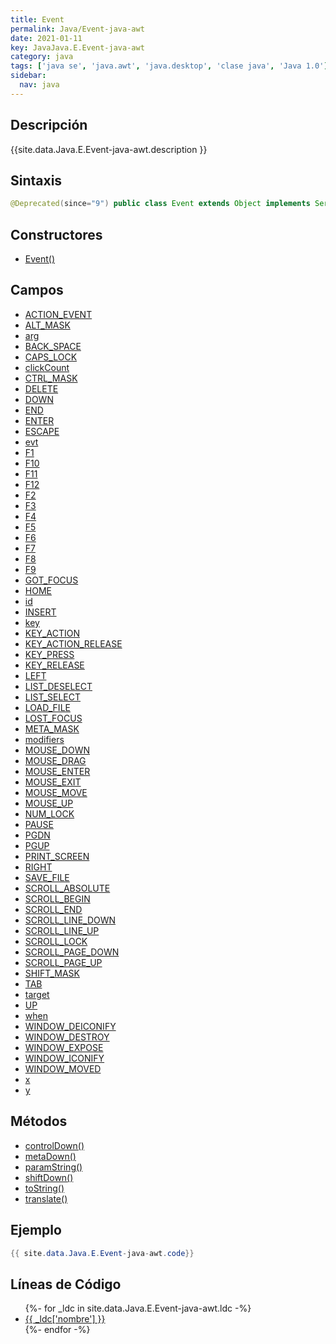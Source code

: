 ```yaml
---
title: Event
permalink: Java/Event-java-awt
date: 2021-01-11
key: JavaJava.E.Event-java-awt
category: java
tags: ['java se', 'java.awt', 'java.desktop', 'clase java', 'Java 1.0']
sidebar: 
  nav: java
---
```


## Descripción
{{site.data.Java.E.Event-java-awt.description }}

## Sintaxis
~~~java
@Deprecated(since="9") public class Event extends Object implements Serializable
~~~

## Constructores
* [Event()](/Java/Event-java-awt/Event/)

## Campos
* [ACTION_EVENT](/Java/Event-java-awt/ACTION_EVENT)
* [ALT_MASK](/Java/Event-java-awt/ALT_MASK)
* [arg](/Java/Event-java-awt/arg)
* [BACK_SPACE](/Java/Event-java-awt/BACK_SPACE)
* [CAPS_LOCK](/Java/Event-java-awt/CAPS_LOCK)
* [clickCount](/Java/Event-java-awt/clickCount)
* [CTRL_MASK](/Java/Event-java-awt/CTRL_MASK)
* [DELETE](/Java/Event-java-awt/DELETE)
* [DOWN](/Java/Event-java-awt/DOWN)
* [END](/Java/Event-java-awt/END)
* [ENTER](/Java/Event-java-awt/ENTER)
* [ESCAPE](/Java/Event-java-awt/ESCAPE)
* [evt](/Java/Event-java-awt/evt)
* [F1](/Java/Event-java-awt/F1)
* [F10](/Java/Event-java-awt/F10)
* [F11](/Java/Event-java-awt/F11)
* [F12](/Java/Event-java-awt/F12)
* [F2](/Java/Event-java-awt/F2)
* [F3](/Java/Event-java-awt/F3)
* [F4](/Java/Event-java-awt/F4)
* [F5](/Java/Event-java-awt/F5)
* [F6](/Java/Event-java-awt/F6)
* [F7](/Java/Event-java-awt/F7)
* [F8](/Java/Event-java-awt/F8)
* [F9](/Java/Event-java-awt/F9)
* [GOT_FOCUS](/Java/Event-java-awt/GOT_FOCUS)
* [HOME](/Java/Event-java-awt/HOME)
* [id](/Java/Event-java-awt/id)
* [INSERT](/Java/Event-java-awt/INSERT)
* [key](/Java/Event-java-awt/key)
* [KEY_ACTION](/Java/Event-java-awt/KEY_ACTION)
* [KEY_ACTION_RELEASE](/Java/Event-java-awt/KEY_ACTION_RELEASE)
* [KEY_PRESS](/Java/Event-java-awt/KEY_PRESS)
* [KEY_RELEASE](/Java/Event-java-awt/KEY_RELEASE)
* [LEFT](/Java/Event-java-awt/LEFT)
* [LIST_DESELECT](/Java/Event-java-awt/LIST_DESELECT)
* [LIST_SELECT](/Java/Event-java-awt/LIST_SELECT)
* [LOAD_FILE](/Java/Event-java-awt/LOAD_FILE)
* [LOST_FOCUS](/Java/Event-java-awt/LOST_FOCUS)
* [META_MASK](/Java/Event-java-awt/META_MASK)
* [modifiers](/Java/Event-java-awt/modifiers)
* [MOUSE_DOWN](/Java/Event-java-awt/MOUSE_DOWN)
* [MOUSE_DRAG](/Java/Event-java-awt/MOUSE_DRAG)
* [MOUSE_ENTER](/Java/Event-java-awt/MOUSE_ENTER)
* [MOUSE_EXIT](/Java/Event-java-awt/MOUSE_EXIT)
* [MOUSE_MOVE](/Java/Event-java-awt/MOUSE_MOVE)
* [MOUSE_UP](/Java/Event-java-awt/MOUSE_UP)
* [NUM_LOCK](/Java/Event-java-awt/NUM_LOCK)
* [PAUSE](/Java/Event-java-awt/PAUSE)
* [PGDN](/Java/Event-java-awt/PGDN)
* [PGUP](/Java/Event-java-awt/PGUP)
* [PRINT_SCREEN](/Java/Event-java-awt/PRINT_SCREEN)
* [RIGHT](/Java/Event-java-awt/RIGHT)
* [SAVE_FILE](/Java/Event-java-awt/SAVE_FILE)
* [SCROLL_ABSOLUTE](/Java/Event-java-awt/SCROLL_ABSOLUTE)
* [SCROLL_BEGIN](/Java/Event-java-awt/SCROLL_BEGIN)
* [SCROLL_END](/Java/Event-java-awt/SCROLL_END)
* [SCROLL_LINE_DOWN](/Java/Event-java-awt/SCROLL_LINE_DOWN)
* [SCROLL_LINE_UP](/Java/Event-java-awt/SCROLL_LINE_UP)
* [SCROLL_LOCK](/Java/Event-java-awt/SCROLL_LOCK)
* [SCROLL_PAGE_DOWN](/Java/Event-java-awt/SCROLL_PAGE_DOWN)
* [SCROLL_PAGE_UP](/Java/Event-java-awt/SCROLL_PAGE_UP)
* [SHIFT_MASK](/Java/Event-java-awt/SHIFT_MASK)
* [TAB](/Java/Event-java-awt/TAB)
* [target](/Java/Event-java-awt/target)
* [UP](/Java/Event-java-awt/UP)
* [when](/Java/Event-java-awt/when)
* [WINDOW_DEICONIFY](/Java/Event-java-awt/WINDOW_DEICONIFY)
* [WINDOW_DESTROY](/Java/Event-java-awt/WINDOW_DESTROY)
* [WINDOW_EXPOSE](/Java/Event-java-awt/WINDOW_EXPOSE)
* [WINDOW_ICONIFY](/Java/Event-java-awt/WINDOW_ICONIFY)
* [WINDOW_MOVED](/Java/Event-java-awt/WINDOW_MOVED)
* [x](/Java/Event-java-awt/x)
* [y](/Java/Event-java-awt/y)

## Métodos
* [controlDown()](/Java/Event-java-awt/controlDown)
* [metaDown()](/Java/Event-java-awt/metaDown)
* [paramString()](/Java/Event-java-awt/paramString)
* [shiftDown()](/Java/Event-java-awt/shiftDown)
* [toString()](/Java/Event-java-awt/toString)
* [translate()](/Java/Event-java-awt/translate)

## Ejemplo
~~~java
{{ site.data.Java.E.Event-java-awt.code}}
~~~

## Líneas de Código
<ul>
{%- for _ldc in site.data.Java.E.Event-java-awt.ldc -%}
   <li>
       <a href="{{_ldc['url'] }}">{{ _ldc['nombre'] }}</a>
   </li>
{%- endfor -%}
</ul>
